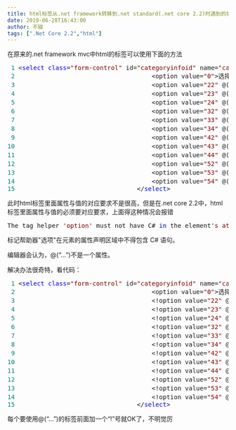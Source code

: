 ```yaml
---
title: html标签从.net framework转移到.net standard(.net core 2.2)时遇到的坑及填坑
date: 2019-06-28T16:43:00
author: 不辍
tags: [".Net Core 2.2","html"]
---
```

<p>在原来的.net framework mvc中html的标签可以使用下面的方法</p>
<div class="cnblogs_code">
<pre><span style="color: #008080;"> 1</span> &lt;<span style="color: #0000ff;">select</span> <span style="color: #0000ff;">class</span>=<span style="color: #800000;">"</span><span style="color: #800000;">form-control</span><span style="color: #800000;">"</span> id=<span style="color: #800000;">"</span><span style="color: #800000;">categoryinfoid</span><span style="color: #800000;">"</span> name=<span style="color: #800000;">"</span><span style="color: #800000;">categoryinfoid</span><span style="color: #800000;">"</span>&gt;
<span style="color: #008080;"> 2</span>                                     &lt;option value=<span style="color: #800000;">"</span><span style="color: #800000;">0</span><span style="color: #800000;">"</span>&gt;选择&lt;/option&gt;
<span style="color: #008080;"> 3</span>                                     &lt;option value=<span style="color: #800000;">"</span><span style="color: #800000;">22</span><span style="color: #800000;">"</span> @(categoryinfoid == <span style="color: #800080;">22</span> ? <span style="color: #800000;">"</span><span style="color: #800000;">selected=selected</span><span style="color: #800000;">"</span> : <span style="color: #800000;">""</span>)&gt;内双&lt;/option&gt;
<span style="color: #008080;"> 4</span>                                     &lt;option value=<span style="color: #800000;">"</span><span style="color: #800000;">23</span><span style="color: #800000;">"</span> @(categoryinfoid == <span style="color: #800080;">23</span> ? <span style="color: #800000;">"</span><span style="color: #800000;">selected=selected</span><span style="color: #800000;">"</span> : <span style="color: #800000;">""</span>)&gt;内三&lt;/option&gt;
<span style="color: #008080;"> 5</span>                                     &lt;option value=<span style="color: #800000;">"</span><span style="color: #800000;">24</span><span style="color: #800000;">"</span> @(categoryinfoid == <span style="color: #800080;">24</span> ? <span style="color: #800000;">"</span><span style="color: #800000;">selected=selected</span><span style="color: #800000;">"</span> : <span style="color: #800000;">""</span>)&gt;内四&lt;/option&gt;
<span style="color: #008080;"> 6</span>                                     &lt;option value=<span style="color: #800000;">"</span><span style="color: #800000;">32</span><span style="color: #800000;">"</span> @(categoryinfoid == <span style="color: #800080;">32</span> ? <span style="color: #800000;">"</span><span style="color: #800000;">selected=selected</span><span style="color: #800000;">"</span> : <span style="color: #800000;">""</span>)&gt;海双&lt;/option&gt;
<span style="color: #008080;"> 7</span>                                     &lt;option value=<span style="color: #800000;">"</span><span style="color: #800000;">33</span><span style="color: #800000;">"</span> @(categoryinfoid == <span style="color: #800080;">33</span> ? <span style="color: #800000;">"</span><span style="color: #800000;">selected=selected</span><span style="color: #800000;">"</span> : <span style="color: #800000;">""</span>)&gt;海三&lt;/option&gt;
<span style="color: #008080;"> 8</span>                                     &lt;option value=<span style="color: #800000;">"</span><span style="color: #800000;">34</span><span style="color: #800000;">"</span> @(categoryinfoid == <span style="color: #800080;">34</span> ? <span style="color: #800000;">"</span><span style="color: #800000;">selected=selected</span><span style="color: #800000;">"</span> : <span style="color: #800000;">""</span>)&gt;海四&lt;/option&gt;
<span style="color: #008080;"> 9</span>                                     &lt;option value=<span style="color: #800000;">"</span><span style="color: #800000;">42</span><span style="color: #800000;">"</span> @(categoryinfoid == <span style="color: #800080;">42</span> ? <span style="color: #800000;">"</span><span style="color: #800000;">selected=selected</span><span style="color: #800000;">"</span> : <span style="color: #800000;">""</span>)&gt;阳双&lt;/option&gt;
<span style="color: #008080;">10</span>                                     &lt;option value=<span style="color: #800000;">"</span><span style="color: #800000;">43</span><span style="color: #800000;">"</span> @(categoryinfoid == <span style="color: #800080;">43</span> ? <span style="color: #800000;">"</span><span style="color: #800000;">selected=selected</span><span style="color: #800000;">"</span> : <span style="color: #800000;">""</span>)&gt;阳三&lt;/option&gt;
<span style="color: #008080;">11</span>                                     &lt;option value=<span style="color: #800000;">"</span><span style="color: #800000;">44</span><span style="color: #800000;">"</span> @(categoryinfoid == <span style="color: #800080;">44</span> ? <span style="color: #800000;">"</span><span style="color: #800000;">selected=selected</span><span style="color: #800000;">"</span> : <span style="color: #800000;">""</span>)&gt;阳四&lt;/option&gt;
<span style="color: #008080;">12</span>                                     &lt;option value=<span style="color: #800000;">"</span><span style="color: #800000;">52</span><span style="color: #800000;">"</span> @(categoryinfoid == <span style="color: #800080;">52</span> ? <span style="color: #800000;">"</span><span style="color: #800000;">selected=selected</span><span style="color: #800000;">"</span> : <span style="color: #800000;">""</span>)&gt;套双&lt;/option&gt;
<span style="color: #008080;">13</span>                                     &lt;option value=<span style="color: #800000;">"</span><span style="color: #800000;">53</span><span style="color: #800000;">"</span> @(categoryinfoid == <span style="color: #800080;">53</span> ? <span style="color: #800000;">"</span><span style="color: #800000;">selected=selected</span><span style="color: #800000;">"</span> : <span style="color: #800000;">""</span>)&gt;套三&lt;/option&gt;
<span style="color: #008080;">14</span>                                     &lt;option value=<span style="color: #800000;">"</span><span style="color: #800000;">54</span><span style="color: #800000;">"</span> @(categoryinfoid == <span style="color: #800080;">54</span> ? <span style="color: #800000;">"</span><span style="color: #800000;">selected=selected</span><span style="color: #800000;">"</span> : <span style="color: #800000;">""</span>)&gt;套四&lt;/option&gt;
<span style="color: #008080;">15</span>                                 &lt;/<span style="color: #0000ff;">select</span>&gt;</pre>
</div>
<p>此时html标签里面属性与值的对应要求不是很高，但是在.net core 2.2中，html标签里面属性与值的必须要对应要求，上面得这种情况会报错</p>
<div class="cnblogs_code">
<pre>The tag helper <span style="color: #800000;">'</span><span style="color: #800000;">option</span><span style="color: #800000;">'</span> must not have C# <span style="color: #0000ff;">in</span> the element<span style="color: #800000;">'</span><span style="color: #800000;">s attribute declaration area.</span></pre>
</div>
<p>标记帮助器"选项"在元素的属性声明区域中不得包含 C# 语句。</p>
<p>编辑器会认为，@(&ldquo;...&rdquo;)不是一个属性。</p>
<p>解决办法很奇特，看代码：</p>
<div class="cnblogs_code">
<pre><span style="color: #008080;"> 1</span> &lt;<span style="color: #0000ff;">select</span> <span style="color: #0000ff;">class</span>=<span style="color: #800000;">"</span><span style="color: #800000;">form-control</span><span style="color: #800000;">"</span> id=<span style="color: #800000;">"</span><span style="color: #800000;">categoryinfoid</span><span style="color: #800000;">"</span> name=<span style="color: #800000;">"</span><span style="color: #800000;">categoryinfoid</span><span style="color: #800000;">"</span>&gt;
<span style="color: #008080;"> 2</span>                                     &lt;option value=<span style="color: #800000;">"</span><span style="color: #800000;">0</span><span style="color: #800000;">"</span>&gt;选择&lt;/option&gt;
<span style="color: #008080;"> 3</span>                                     &lt;!option value=<span style="color: #800000;">"</span><span style="color: #800000;">22</span><span style="color: #800000;">"</span> @(categoryinfoid==<span style="color: #800080;">22</span> ? <span style="color: #800000;">"</span><span style="color: #800000;">selected=selected</span><span style="color: #800000;">"</span> : <span style="color: #800000;">""</span> )&gt;内双&lt;/!option&gt;
<span style="color: #008080;"> 4</span>                                     &lt;!option value=<span style="color: #800000;">"</span><span style="color: #800000;">23</span><span style="color: #800000;">"</span> @(categoryinfoid==<span style="color: #800080;">23</span> ? <span style="color: #800000;">"</span><span style="color: #800000;">selected=selected</span><span style="color: #800000;">"</span> : <span style="color: #800000;">""</span> )&gt;内三&lt;/!option&gt;
<span style="color: #008080;"> 5</span>                                     &lt;!option value=<span style="color: #800000;">"</span><span style="color: #800000;">24</span><span style="color: #800000;">"</span> @(categoryinfoid==<span style="color: #800080;">24</span> ? <span style="color: #800000;">"</span><span style="color: #800000;">selected=selected</span><span style="color: #800000;">"</span> : <span style="color: #800000;">""</span> )&gt;内四&lt;/!option&gt;
<span style="color: #008080;"> 6</span>                                     &lt;!option value=<span style="color: #800000;">"</span><span style="color: #800000;">32</span><span style="color: #800000;">"</span> @(categoryinfoid==<span style="color: #800080;">32</span> ? <span style="color: #800000;">"</span><span style="color: #800000;">selected=selected</span><span style="color: #800000;">"</span> : <span style="color: #800000;">""</span> )&gt;海双&lt;/!option&gt;
<span style="color: #008080;"> 7</span>                                     &lt;!option value=<span style="color: #800000;">"</span><span style="color: #800000;">33</span><span style="color: #800000;">"</span> @(categoryinfoid==<span style="color: #800080;">33</span> ? <span style="color: #800000;">"</span><span style="color: #800000;">selected=selected</span><span style="color: #800000;">"</span> : <span style="color: #800000;">""</span> )&gt;海三&lt;/!option&gt;
<span style="color: #008080;"> 8</span>                                     &lt;!option value=<span style="color: #800000;">"</span><span style="color: #800000;">34</span><span style="color: #800000;">"</span> @(categoryinfoid==<span style="color: #800080;">34</span> ? <span style="color: #800000;">"</span><span style="color: #800000;">selected=selected</span><span style="color: #800000;">"</span> : <span style="color: #800000;">""</span> )&gt;海四&lt;/!option&gt;
<span style="color: #008080;"> 9</span>                                     &lt;!option value=<span style="color: #800000;">"</span><span style="color: #800000;">42</span><span style="color: #800000;">"</span> @(categoryinfoid==<span style="color: #800080;">42</span> ? <span style="color: #800000;">"</span><span style="color: #800000;">selected=selected</span><span style="color: #800000;">"</span> : <span style="color: #800000;">""</span> )&gt;阳双&lt;/!option&gt;
<span style="color: #008080;">10</span>                                     &lt;!option value=<span style="color: #800000;">"</span><span style="color: #800000;">43</span><span style="color: #800000;">"</span> @(categoryinfoid==<span style="color: #800080;">43</span> ? <span style="color: #800000;">"</span><span style="color: #800000;">selected=selected</span><span style="color: #800000;">"</span> : <span style="color: #800000;">""</span> )&gt;阳三&lt;/!option&gt;
<span style="color: #008080;">11</span>                                     &lt;!option value=<span style="color: #800000;">"</span><span style="color: #800000;">44</span><span style="color: #800000;">"</span> @(categoryinfoid==<span style="color: #800080;">44</span> ? <span style="color: #800000;">"</span><span style="color: #800000;">selected=selected</span><span style="color: #800000;">"</span> : <span style="color: #800000;">""</span> )&gt;阳四&lt;/!option&gt;
<span style="color: #008080;">12</span>                                     &lt;!option value=<span style="color: #800000;">"</span><span style="color: #800000;">52</span><span style="color: #800000;">"</span> @(categoryinfoid==<span style="color: #800080;">52</span> ? <span style="color: #800000;">"</span><span style="color: #800000;">selected=selected</span><span style="color: #800000;">"</span> : <span style="color: #800000;">""</span> )&gt;套双&lt;/!option&gt;
<span style="color: #008080;">13</span>                                     &lt;!option value=<span style="color: #800000;">"</span><span style="color: #800000;">53</span><span style="color: #800000;">"</span> @(categoryinfoid==<span style="color: #800080;">53</span> ? <span style="color: #800000;">"</span><span style="color: #800000;">selected=selected</span><span style="color: #800000;">"</span> : <span style="color: #800000;">""</span> )&gt;套三&lt;/!option&gt;
<span style="color: #008080;">14</span>                                     &lt;!option value=<span style="color: #800000;">"</span><span style="color: #800000;">54</span><span style="color: #800000;">"</span> @(categoryinfoid==<span style="color: #800080;">54</span> ? <span style="color: #800000;">"</span><span style="color: #800000;">selected=selected</span><span style="color: #800000;">"</span> : <span style="color: #800000;">""</span> )&gt;套四&lt;/!option&gt;
<span style="color: #008080;">15</span>                                 &lt;/<span style="color: #0000ff;">select</span>&gt;</pre>
</div>
<p>每个要使用@(&ldquo;...&rdquo;)的标签前面加一个&ldquo;!&rdquo;号就OK了，不明觉厉</p>